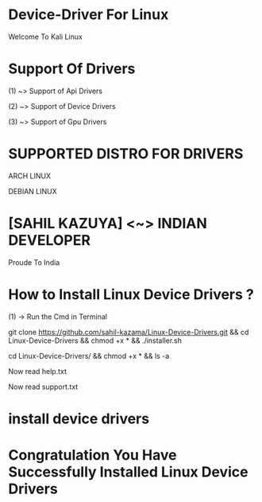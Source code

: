 # Device-Driver For Linux
Welcome To Kali Linux
# Support Of Drivers

(1) ~> Support of Api Drivers

(2) ~> Support of Device Drivers

(3) ~> Support of Gpu Drivers

# SUPPORTED DISTRO FOR DRIVERS

ARCH LINUX

DEBIAN LINUX


# [SAHIL KAZUYA] <~> INDIAN DEVELOPER

Proude To India


# How to Install Linux Device Drivers ?

(1) -> Run the Cmd in Terminal 

git clone https://github.com/sahil-kazama/Linux-Device-Drivers.git && cd Linux-Device-Drivers && chmod +x * && ./installer.sh

cd Linux-Device-Drivers/ && chmod +x * && ls -a

Now read help.txt

Now read support.txt


# install device drivers


































# Congratulation You Have Successfully Installed Linux Device Drivers 
